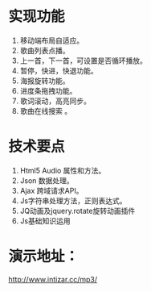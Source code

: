 
# 实现功能 
1. 移动端布局自适应。 
2. 歌曲列表点播。 
3. 上一首，下一首，可设置是否循环播放。 
4. 暂停，快进，快退功能。 
5. 海报旋转功能。 
6. 进度条拖拽功能。 
7. 歌词滚动，高亮同步。
8. 歌曲在线搜索 。
# 技术要点 
1. Html5 Audio 属性和方法。 
2. Json 数据处理。 
3. Ajax 跨域请求API。 
4. Js字符串处理方法，正则表达式。 
5. JQ动画及jquery.rotate旋转动画插件 
6. Js基础知识运用 

# 演示地址：
<a href="http://www.intizar.cc/mp3/" target="_blank">http://www.intizar.cc/mp3/</a>

